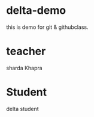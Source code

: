# delta-demo
this is demo for git &amp; githubclass.

# teacher 
sharda Khapra
 # Student
 delta student